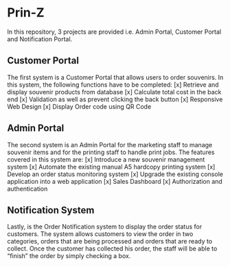 # Prin-Z

In this repository, 3 projects are provided i.e. Admin Portal, Customer Portal and Notification Portal. 

## Customer Portal
The first system is a Customer Portal that allows users to order souvenirs. In this system, the following functions have to be completed:
[x] Retrieve and display souvenir products from database
[x] Calculate total cost in the back end
[x] Validation as well as prevent clicking the back button
[x] Responsive Web Design
[x] Display Order code using QR Code

## Admin Portal
The second system is an Admin Portal for the marketing staff to manage souvenir items and for the printing staff to handle print jobs. The features covered in this system are:
[x] Introduce a new souvenir management system
[x] Automate the existing manual A5 hardcopy printing system
[x] Develop an order status monitoring system
[x] Upgrade the existing console application into a web application
[x] Sales Dashboard
[x] Authorization and authentication

## Notification System
Lastly, is the Order Notification system to display the order status for customers. The system allows customers to view the order in two categories, orders that are being processed and orders that are ready to collect. Once the customer has collected his order, the staff will be able to “finish” the order by simply checking a box.
